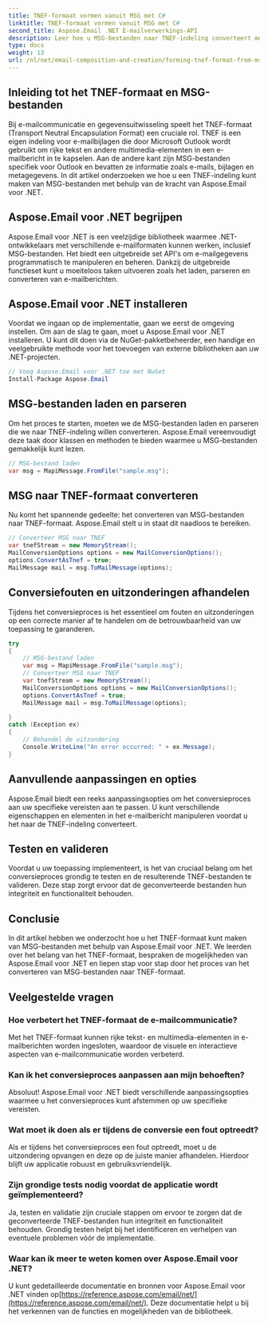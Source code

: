 ```yaml
---
title: TNEF-formaat vormen vanuit MSG met C#
linktitle: TNEF-formaat vormen vanuit MSG met C#
second_title: Aspose.Email .NET E-mailverwerkings-API
description: Leer hoe u MSG-bestanden naar TNEF-indeling converteert met Aspose.Email voor .NET. Creëer naadloos rijke e-mailinhoud.
type: docs
weight: 13
url: /nl/net/email-composition-and-creation/forming-tnef-format-from-msg-with-csharp/
---
```


##  Inleiding tot het TNEF-formaat en MSG-bestanden

Bij e-mailcommunicatie en gegevensuitwisseling speelt het TNEF-formaat (Transport Neutral Encapsulation Format) een cruciale rol. TNEF is een eigen indeling voor e-mailbijlagen die door Microsoft Outlook wordt gebruikt om rijke tekst en andere multimedia-elementen in een e-mailbericht in te kapselen. Aan de andere kant zijn MSG-bestanden specifiek voor Outlook en bevatten ze informatie zoals e-mails, bijlagen en metagegevens. In dit artikel onderzoeken we hoe u een TNEF-indeling kunt maken van MSG-bestanden met behulp van de kracht van Aspose.Email voor .NET.

##  Aspose.Email voor .NET begrijpen

Aspose.Email voor .NET is een veelzijdige bibliotheek waarmee .NET-ontwikkelaars met verschillende e-mailformaten kunnen werken, inclusief MSG-bestanden. Het biedt een uitgebreide set API's om e-mailgegevens programmatisch te manipuleren en beheren. Dankzij de uitgebreide functieset kunt u moeiteloos taken uitvoeren zoals het laden, parseren en converteren van e-mailberichten.

##  Aspose.Email voor .NET installeren

Voordat we ingaan op de implementatie, gaan we eerst de omgeving instellen. Om aan de slag te gaan, moet u Aspose.Email voor .NET installeren. U kunt dit doen via de NuGet-pakketbeheerder, een handige en veelgebruikte methode voor het toevoegen van externe bibliotheken aan uw .NET-projecten.

```csharp
// Voeg Aspose.Email voor .NET toe met NuGet
Install-Package Aspose.Email
```

##  MSG-bestanden laden en parseren

Om het proces te starten, moeten we de MSG-bestanden laden en parseren die we naar TNEF-indeling willen converteren. Aspose.Email vereenvoudigt deze taak door klassen en methoden te bieden waarmee u MSG-bestanden gemakkelijk kunt lezen.

```csharp
// MSG-bestand laden
var msg = MapiMessage.FromFile("sample.msg");
```

##  MSG naar TNEF-formaat converteren

Nu komt het spannende gedeelte: het converteren van MSG-bestanden naar TNEF-formaat. Aspose.Email stelt u in staat dit naadloos te bereiken.

```csharp
// Converteer MSG naar TNEF
var tnefStream = new MemoryStream();
MailConversionOptions options = new MailConversionOptions();
options.ConvertAsTnef = true;
MailMessage mail = msg.ToMailMessage(options);
```

##  Conversiefouten en uitzonderingen afhandelen

Tijdens het conversieproces is het essentieel om fouten en uitzonderingen op een correcte manier af te handelen om de betrouwbaarheid van uw toepassing te garanderen.

```csharp
try
{
	// MSG-bestand laden
	var msg = MapiMessage.FromFile("sample.msg");
	// Converteer MSG naar TNEF
	var tnefStream = new MemoryStream();
	MailConversionOptions options = new MailConversionOptions();
	options.ConvertAsTnef = true;
	MailMessage mail = msg.ToMailMessage(options);

}
catch (Exception ex)
{
    // Behandel de uitzondering
    Console.WriteLine("An error occurred: " + ex.Message);
}
```

##  Aanvullende aanpassingen en opties

Aspose.Email biedt een reeks aanpassingsopties om het conversieproces aan uw specifieke vereisten aan te passen. U kunt verschillende eigenschappen en elementen in het e-mailbericht manipuleren voordat u het naar de TNEF-indeling converteert.

##  Testen en valideren

Voordat u uw toepassing implementeert, is het van cruciaal belang om het conversieproces grondig te testen en de resulterende TNEF-bestanden te valideren. Deze stap zorgt ervoor dat de geconverteerde bestanden hun integriteit en functionaliteit behouden.

##  Conclusie

In dit artikel hebben we onderzocht hoe u het TNEF-formaat kunt maken van MSG-bestanden met behulp van Aspose.Email voor .NET. We leerden over het belang van het TNEF-formaat, bespraken de mogelijkheden van Aspose.Email voor .NET en liepen stap voor stap door het proces van het converteren van MSG-bestanden naar TNEF-formaat.

## Veelgestelde vragen

### Hoe verbetert het TNEF-formaat de e-mailcommunicatie?

Met het TNEF-formaat kunnen rijke tekst- en multimedia-elementen in e-mailberichten worden ingesloten, waardoor de visuele en interactieve aspecten van e-mailcommunicatie worden verbeterd.

### Kan ik het conversieproces aanpassen aan mijn behoeften?

Absoluut! Aspose.Email voor .NET biedt verschillende aanpassingsopties waarmee u het conversieproces kunt afstemmen op uw specifieke vereisten.

### Wat moet ik doen als er tijdens de conversie een fout optreedt?

Als er tijdens het conversieproces een fout optreedt, moet u de uitzondering opvangen en deze op de juiste manier afhandelen. Hierdoor blijft uw applicatie robuust en gebruiksvriendelijk.

### Zijn grondige tests nodig voordat de applicatie wordt geïmplementeerd?

Ja, testen en validatie zijn cruciale stappen om ervoor te zorgen dat de geconverteerde TNEF-bestanden hun integriteit en functionaliteit behouden. Grondig testen helpt bij het identificeren en verhelpen van eventuele problemen vóór de implementatie.

### Waar kan ik meer te weten komen over Aspose.Email voor .NET?

 U kunt gedetailleerde documentatie en bronnen voor Aspose.Email voor .NET vinden op[https://reference.aspose.com/email/net/](https://reference.aspose.com/email/net/). Deze documentatie helpt u bij het verkennen van de functies en mogelijkheden van de bibliotheek.
